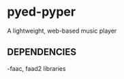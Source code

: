 pyed-pyper
==========

A lightweight, web-based music player

DEPENDENCIES
------------
-faac, faad2 libraries
